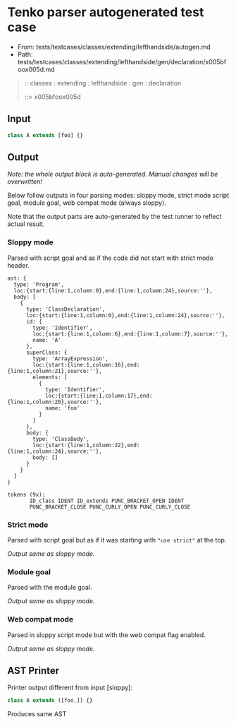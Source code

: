 # Tenko parser autogenerated test case

- From: tests/testcases/classes/extending/lefthandside/autogen.md
- Path: tests/testcases/classes/extending/lefthandside/gen/declaration/x005bfoox005d.md

> :: classes : extending : lefthandside : gen : declaration
>
> ::> x005bfoox005d

## Input


`````js
class A extends [foo] {}
`````

## Output

_Note: the whole output block is auto-generated. Manual changes will be overwritten!_

Below follow outputs in four parsing modes: sloppy mode, strict mode script goal, module goal, web compat mode (always sloppy).

Note that the output parts are auto-generated by the test runner to reflect actual result.

### Sloppy mode

Parsed with script goal and as if the code did not start with strict mode header.

`````
ast: {
  type: 'Program',
  loc:{start:{line:1,column:0},end:{line:1,column:24},source:''},
  body: [
    {
      type: 'ClassDeclaration',
      loc:{start:{line:1,column:0},end:{line:1,column:24},source:''},
      id: {
        type: 'Identifier',
        loc:{start:{line:1,column:6},end:{line:1,column:7},source:''},
        name: 'A'
      },
      superClass: {
        type: 'ArrayExpression',
        loc:{start:{line:1,column:16},end:{line:1,column:21},source:''},
        elements: [
          {
            type: 'Identifier',
            loc:{start:{line:1,column:17},end:{line:1,column:20},source:''},
            name: 'foo'
          }
        ]
      },
      body: {
        type: 'ClassBody',
        loc:{start:{line:1,column:22},end:{line:1,column:24},source:''},
        body: []
      }
    }
  ]
}

tokens (9x):
       ID_class IDENT ID_extends PUNC_BRACKET_OPEN IDENT
       PUNC_BRACKET_CLOSE PUNC_CURLY_OPEN PUNC_CURLY_CLOSE
`````

### Strict mode

Parsed with script goal but as if it was starting with `"use strict"` at the top.

_Output same as sloppy mode._

### Module goal

Parsed with the module goal.

_Output same as sloppy mode._

### Web compat mode

Parsed in sloppy script mode but with the web compat flag enabled.

_Output same as sloppy mode._

## AST Printer

Printer output different from input [sloppy]:

````js
class A extends ([foo,]) {}
````

Produces same AST

